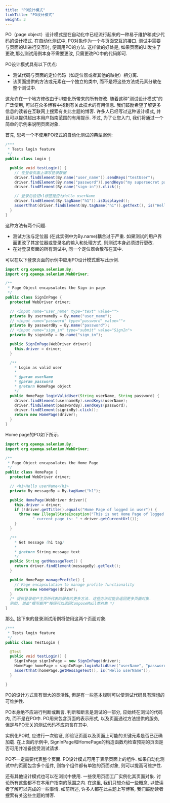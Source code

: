 ```yaml
---
title: "PO设计模式"
linkTitle: "PO设计模式"
weight: 3
---
```



PO（page object）设计模式是在自动化中已经流行起来的一种易于维护和减少代码的设计模式. 在自动化测试中, PO对象作为一个与页面交互的接口. 
测试中需要与页面的UI进行交互时, 便调用PO的方法. 这样做的好处是, 如果页面的UI发生了更改,那么测试用例本身不需要更改, 只需更改PO中的代码即可. 

PO设计模式具有以下优点: 

* 测试代码与页面的定位代码（如定位器或者其他的映射）相分离. 
* 该页面提供的方法或元素在一个独立的类中, 而不是将这些方法或元素分散在整个测试中. 

这允许在一个地方修改由于UI变化所带来的所有修改. 随着这种"测试设计模式"的广泛使用, 可以在众多博客中找到有关此技术的有用信息. 
我们鼓励希望了解更多信息的读者在互联网上搜索有关此主题的博客. 许多人已经写过这种设计模式, 并且可以提供超出本用户指南范围的有用提示. 
不过, 为了让您入门, 我们将通过一个简单的示例来说明页面对象. 

首先, 思考一个不使用PO模式的自动化测试的典型案例: 

```java
/***
 * Tests login feature
 */
public class Login {

  public void testLogin() {
    // 在登录页面上填写登录数据
    driver.findElement(By.name("user_name")).sendKeys("testUser");
    driver.findElement(By.name("password")).sendKeys("my supersecret password");
    driver.findElement(By.name("sign-in")).click();

    // 登录后验证h1标签是否为Hello userName
    driver.findElement(By.tagName("h1")).isDisplayed();
    assertThat(driver.findElement(By.tagName("h1")).getText(), is("Hello userName"));
  }
}
```

这种方法有两个问题. 

* 测试方法与定位器 (在此实例中为By.name)耦合过于严重. 如果测试的用户界面更改了其定位器或登录名的输入和处理方式, 则测试本身必须进行更改. 
* 在对登录页面的所有测试中, 同一个定位器会散布在其中. 

可以在以下登录页面的示例中应用PO设计模式重写此示例. 

```java
import org.openqa.selenium.By;
import org.openqa.selenium.WebDriver;

/**
 * Page Object encapsulates the Sign-in page.
 */
public class SignInPage {
  protected WebDriver driver;

  // <input name="user_name" type="text" value="">
  private By usernameBy = By.name("user_name");
  // <input name="password" type="password" value="">
  private By passwordBy = By.name("password");
  // <input name="sign_in" type="submit" value="SignIn">
  private By signinBy = By.name("sign_in");

  public SignInPage(WebDriver driver){
    this.driver = driver;
  }

  /**
    * Login as valid user
    *
    * @param userName
    * @param password
    * @return HomePage object
    */
  public HomePage loginValidUser(String userName, String password) {
    driver.findElement(usernameBy).sendKeys(userName);
    driver.findElement(passwordBy).sendKeys(password);
    driver.findElement(signinBy).click();
    return new HomePage(driver);
  }
}
```

Home page的PO如下所示. 

```java
import org.openqa.selenium.By;
import org.openqa.selenium.WebDriver;

/**
 * Page Object encapsulates the Home Page
 */
public class HomePage {
  protected WebDriver driver;

  // <h1>Hello userName</h1>
  private By messageBy = By.tagName("h1");

  public HomePage(WebDriver driver){
    this.driver = driver;
    if (!driver.getTitle().equals("Home Page of logged in user")) {
      throw new IllegalStateException("This is not Home Page of logged in user," +
            " current page is: " + driver.getCurrentUrl());
    }
  }

  /**
    * Get message (h1 tag)
    *
    * @return String message text
    */
  public String getMessageText() {
    return driver.findElement(messageBy).getText();
  }

  public HomePage manageProfile() {
    // Page encapsulation to manage profile functionality
    return new HomePage(driver);
  }
  /* 提供登录用户主页所代表的服务的更多方法. 这些方法可能会返回更多页面对象. 
  例如, 单击"撰写邮件"按钮可以返回ComposeMail类对象 */
}
```

那么, 接下来的登录测试用例将使用这两个页面对象. 

```java
/***
 * Tests login feature
 */
public class TestLogin {

  @Test
  public void testLogin() {
    SignInPage signInPage = new SignInPage(driver);
    HomePage homePage = signInPage.loginValidUser("userName", "password");
    assertThat(homePage.getMessageText(), is("Hello userName"));
  }

}
```

PO的设计方式具有很大的灵活性, 但是有一些基本规则可以使测试代码具有理想的可维护性. 

PO本身绝不应进行判断或断言. 判断和断言是测试的一部分, 应始终在测试的代码内, 而不是在PO中. 
PO用来包含页面的表示形式, 以及页面通过方法提供的服务, 但是与PO无关的测试代码不应包含在其中. 

实例化PO时, 应进行一次验证, 即验证页面以及页面上可能的关键元素是否已正确加载. 
在上面的示例中, SignInPage和HomePage的构造函数均检查预期的页面是否可用并准备接受测试请求. 

PO不一定需要代表整个页面.  PO设计模式可用于表示页面上的组件. 
如果自动化测试中的页面包含多个组件, 则每个组件都有单独的页面对象, 则可以提高可维护性. 

还有其他设计模式也可以在测试中使用. 一些使用页面工厂实例化其页面对象. 讨论所有这些都不在本用户指南的范围之内. 
在这里, 我们只想介绍一些概念, 以使读者了解可以完成的一些事情. 
如前所述, 许多人都在此主题上写博客, 我们鼓励读者搜索有关这些主题的博客. 

